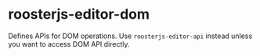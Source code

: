 # roosterjs-editor-dom

   Defines APIs for DOM operations. Use `roosterjs-editor-api` instead unless you want 
   to access DOM API directly.
